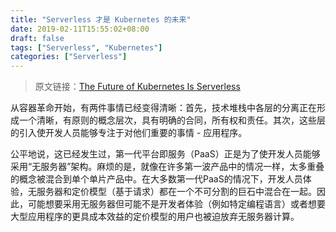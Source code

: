 ```yaml
---
title: "Serverless 才是 Kubernetes 的未来"
date: 2019-02-11T15:55:02+08:00
draft: false
tags: ["Serverless", "Kubernetes"]
categories: ["Serverless"]
---
```


> 原文链接：[The Future of Kubernetes Is Serverless](https://thenewstack.io/the-future-of-kubernetes-is-serverless/)

从容器革命开始，有两件事情已经变得清晰：首先，技术堆栈中各层的分离正在形成一个清晰，有原则的概念层次，具有明确的合同，所有权和责任。其次，这些层的引入使开发人员能够专注于对他们重要的事情 - 应用程序。

公平地说，这已经发生过，第一代平台即服务（PaaS）正是为了使开发人员能够采用“无服务器”架构。麻烦的是，就像在许多第一波产品中的情况一样，太多重叠的概念被混合到单个单片产品中。在大多数第一代PaaS的情况下，开发人员体验，无服务器和定价模型（基于请求）都在一个不可分割的巨石中混合在一起。因此，可能想要采用无服务器但可能不是开发者体验（例如特定编程语言）或者想要大型应用程序的更具成本效益的定价模型的用户也被迫放弃无服务器计算。